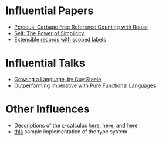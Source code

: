 # Influential Papers
- [Perceus: Garbage Free Reference Counting with Reuse](https://www.microsoft.com/en-us/research/uploads/prod/2020/11/perceus-tr-v1.pdf)
- [Self: The Power of Simplicity](https://bibliography.selflanguage.org/_static/self-power.pdf)
- [Extensible records with scoped labels](https://www.microsoft.com/en-us/research/wp-content/uploads/2016/02/scopedlabels.pdf)
# Influential Talks
- [Growing a Language, by Guy Steele](https://www.youtube.com/watch?v=_ahvzDzKdB0)
- [Outperforming Imperative with Pure Functional Languages](https://www.youtube.com/watch?v=vzfy4EKwG_Y)
# Other Influences
- Descriptions of the ς-calculus [here](https://pages.cpsc.ucalgary.ca/~robin/FMCS/FMCS2014/An%20introduction%20to%20OOC.pdf), [here](https://web.stanford.edu/class/cs242/materials/lectures/lecture07.pdf), and [here](https://web.stanford.edu/class/cs242/materials/lectures/lecture08.pdf)
- [this](https://github.com/tomprimozic/type-systems/blob/master/extensible_rows/infer.ml) sample implementation of the type system